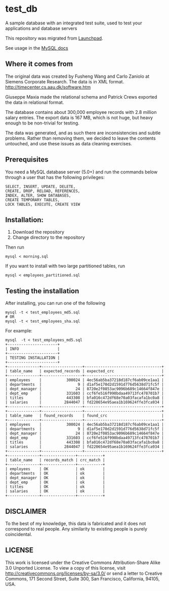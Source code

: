# test_db
A sample database with an integrated test suite, used to test your applications and database servers

This repository was migrated from [Launchpad](https://launchpad.net/test-db).

See usage in the [MySQL docs](https://dev.mysql.com/doc/employee/en/index.html)


## Where it comes from

The original data was created by Fusheng Wang and Carlo Zaniolo at 
Siemens Corporate Research. The data is in XML format.
http://timecenter.cs.aau.dk/software.htm

Giuseppe Maxia made the relational schema and Patrick Crews exported
the data in relational format.

The database contains about 300,000 employee records with 2.8 million 
salary entries. The export data is 167 MB, which is not huge, but
heavy enough to be non-trivial for testing.

The data was generated, and as such there are inconsistencies and subtle
problems. Rather than removing them, we decided to leave the contents
untouched, and use these issues as data cleaning exercises.

## Prerequisites

You need a MySQL database server (5.0+) and run the commands below through a 
user that has the following privileges:

    SELECT, INSERT, UPDATE, DELETE, 
    CREATE, DROP, RELOAD, REFERENCES, 
    INDEX, ALTER, SHOW DATABASES, 
    CREATE TEMPORARY TABLES, 
    LOCK TABLES, EXECUTE, CREATE VIEW

## Installation:

1. Download the repository
2. Change directory to the repository

Then run

    mysql < morning.sql


If you want to install with two large partitioned tables, run

    mysql < employees_partitioned.sql


## Testing the installation

After installing, you can run one of the following

    mysql -t < test_employees_md5.sql
    # OR
    mysql -t < test_employees_sha.sql

For example:

    mysql  -t < test_employees_md5.sql
    +----------------------+
    | INFO                 |
    +----------------------+
    | TESTING INSTALLATION |
    +----------------------+
    +--------------+------------------+----------------------------------+
    | table_name   | expected_records | expected_crc                     |
    +--------------+------------------+----------------------------------+
    | employees    |           300024 | 4ec56ab5ba37218d187cf6ab09ce1aa1 |
    | departments  |                9 | d1af5e170d2d1591d776d5638d71fc5f |
    | dept_manager |               24 | 8720e2f0853ac9096b689c14664f847e |
    | dept_emp     |           331603 | ccf6fe516f990bdaa49713fc478701b7 |
    | titles       |           443308 | bfa016c472df68e70a03facafa1bc0a8 |
    | salaries     |          2844047 | fd220654e95aea1b169624ffe3fca934 |
    +--------------+------------------+----------------------------------+
    +--------------+------------------+----------------------------------+
    | table_name   | found_records    | found_crc                        |
    +--------------+------------------+----------------------------------+
    | employees    |           300024 | 4ec56ab5ba37218d187cf6ab09ce1aa1 |
    | departments  |                9 | d1af5e170d2d1591d776d5638d71fc5f |
    | dept_manager |               24 | 8720e2f0853ac9096b689c14664f847e |
    | dept_emp     |           331603 | ccf6fe516f990bdaa49713fc478701b7 |
    | titles       |           443308 | bfa016c472df68e70a03facafa1bc0a8 |
    | salaries     |          2844047 | fd220654e95aea1b169624ffe3fca934 |
    +--------------+------------------+----------------------------------+
    +--------------+---------------+-----------+
    | table_name   | records_match | crc_match |
    +--------------+---------------+-----------+
    | employees    | OK            | ok        |
    | departments  | OK            | ok        |
    | dept_manager | OK            | ok        |
    | dept_emp     | OK            | ok        |
    | titles       | OK            | ok        |
    | salaries     | OK            | ok        |
    +--------------+---------------+-----------+


## DISCLAIMER

To the best of my knowledge, this data is fabricated and
it does not correspond to real people. 
Any similarity to existing people is purely coincidental.


## LICENSE
This work is licensed under the 
Creative Commons Attribution-Share Alike 3.0 Unported License. 
To view a copy of this license, visit 
http://creativecommons.org/licenses/by-sa/3.0/ or send a letter to 
Creative Commons, 171 Second Street, Suite 300, San Francisco, 
California, 94105, USA.


